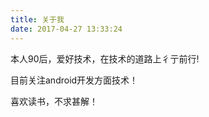 ```yaml
---
title: 关于我
date: 2017-04-27 13:33:24
---
```


本人90后，爱好技术，在技术的道路上彳亍前行!

目前关注android开发方面技术！

喜欢读书，不求甚解！



